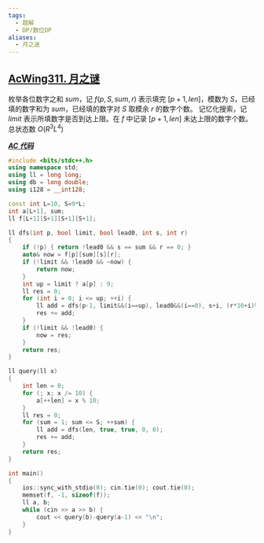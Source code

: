 ```yaml
---
tags:
  - 题解
  - DP/数位DP
aliases:
  - 月之迷
---
```

## [AcWing311. 月之谜](https://www.acwing.com/problem/content/313/)

枚举各位数字之和 $sum$，记 $f(p,S,sum,r)$ 表示填完 $[p+1,len]$，模数为 $S$，已经填的数字和为 $sum$，已经填的数字对 $S$ 取模余 $r$ 的数字个数。
记忆化搜索，记 $limit$ 表示所填数字是否到达上限。在 $f$ 中记录 $[p+1,len]$ 未达上限的数字个数。
总状态数 $O(R^3L^4)$

[***AC 代码***]()

```cpp
#include <bits/stdc++.h>
using namespace std;
using ll = long long;
using db = long double;
using i128 = __int128;

const int L=10, S=9*L;
int a[L+1], sum;
ll f[L+1][S+1][S+1][S+1];

ll dfs(int p, bool limit, bool lead0, int s, int r)
{
    if (!p) { return !lead0 && s == sum && r == 0; }
    auto& now = f[p][sum][s][r];
    if (!limit && !lead0 && ~now) {
        return now;
    }
    int up = limit ? a[p] : 9;
    ll res = 0;
    for (int i = 0; i <= up; ++i) {
        ll add = dfs(p-1, limit&&(i==up), lead0&&(i==0), s+i, (r*10+i)%sum);
        res += add;
    }
    if (!limit && !lead0) {
        now = res;
    }
    return res;
}

ll query(ll x)
{
    int len = 0;
    for (; x; x /= 10) {
        a[++len] = x % 10;
    }
    ll res = 0;
    for (sum = 1; sum <= S; ++sum) {
        ll add = dfs(len, true, true, 0, 0);
        res += add;
    }
    return res;
}

int main()
{
	ios::sync_with_stdio(0); cin.tie(0); cout.tie(0); 
    memset(f, -1, sizeof(f));
    ll a, b;
	while (cin >> a >> b) {
        cout << query(b)-query(a-1) << "\n";
    }
}

```
